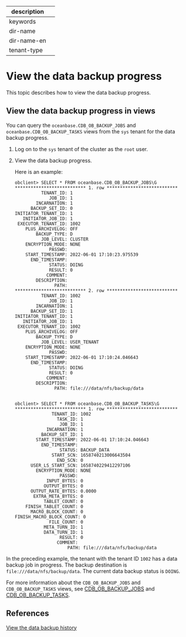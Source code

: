 |description||
|---|---|
|keywords||
|dir-name||
|dir-name-en||
|tenant-type||

# View the data backup progress

This topic describes how to view the data backup progress.

## View the data backup progress in views

You can query the `oceanbase.CDB_OB_BACKUP_JOBS` and `oceanbase.CDB_OB_BACKUP_TASKS` views from the `sys` tenant for the data backup progress.

1. Log on to the `sys` tenant of the cluster as the `root` user.

2. View the data backup progress.

   Here is an example:

   ```shell
   obclient> SELECT * FROM oceanbase.CDB_OB_BACKUP_JOBS\G
   *************************** 1. row ***************************
             TENANT_ID: 1
                JOB_ID: 1
           INCARNATION: 1
         BACKUP_SET_ID: 0
   INITIATOR_TENANT_ID: 1
      INITIATOR_JOB_ID: 1
    EXECUTOR_TENANT_ID: 1002
       PLUS_ARCHIVELOG: OFF
           BACKUP_TYPE: D
             JOB_LEVEL: CLUSTER
       ENCRYPTION_MODE: NONE
                PASSWD:
       START_TIMESTAMP: 2022-06-01 17:10:23.975539
         END_TIMESTAMP:
                STATUS: DOING
                RESULT: 0
               COMMENT:
           DESCRIPTION:
                  PATH:
   *************************** 2. row ***************************
             TENANT_ID: 1002
                JOB_ID: 1
           INCARNATION: 1
         BACKUP_SET_ID: 1
   INITIATOR_TENANT_ID: 1
      INITIATOR_JOB_ID: 1
    EXECUTOR_TENANT_ID: 1002
       PLUS_ARCHIVELOG: OFF
           BACKUP_TYPE: D
             JOB_LEVEL: USER_TENANT
       ENCRYPTION_MODE: NONE
                PASSWD:
       START_TIMESTAMP: 2022-06-01 17:10:24.046643
         END_TIMESTAMP:
                STATUS: DOING
                RESULT: 0
               COMMENT:
           DESCRIPTION:
                  PATH: file:///data/nfs/backup/data


   obclient> SELECT * FROM oceanbase.CDB_OB_BACKUP_TASKS\G
   *************************** 1. row ***************************
                 TENANT_ID: 1002
                   TASK_ID: 1
                    JOB_ID: 1
               INCARNATION: 1
             BACKUP_SET_ID: 1
           START_TIMESTAMP: 2022-06-01 17:10:24.046643
             END_TIMESTAMP:
                    STATUS: BACKUP_DATA
                 START_SCN: 1658740213006643504
                   END_SCN: 0
         USER_LS_START_SCN: 1658740229412297106
           ENCRYPTION_MODE: NONE
                    PASSWD:
               INPUT_BYTES: 0
              OUTPUT_BYTES: 0
         OUTPUT_RATE_BYTES: 0.0000
          EXTRA_META_BYTES: 0
              TABLET_COUNT: 0
       FINISH_TABLET_COUNT: 0
         MACRO_BLOCK_COUNT: 0
   FINISH_MACRO_BLOCK_COUNT: 0
                FILE_COUNT: 0
              META_TURN_ID: 1
              DATA_TURN_ID: 1
                    RESULT: 0
                   COMMENT:
                       PATH: file:///data/nfs/backup/data
   ```

In the preceding example, the tenant with the tenant ID `1002` has a data backup job in progress. The backup destination is `file:///data/nfs/backup/data`. The current data backup status is `DOING`.

For more information about the `CDB_OB_BACKUP_JOBS` and `CDB_OB_BACKUP_TASKS` views, see [CDB_OB_BACKUP_JOBS](../../../700.reference/700.system-views/300.system-view-of-sys-tenant/200.dictionary-view-of-sys-tenant/11900.oceanbase-cdb_ob_backup_jobs-of-sys-tenant.md) and [CDB_OB_BACKUP_TASKS](../../../700.reference/700.system-views/300.system-view-of-sys-tenant/200.dictionary-view-of-sys-tenant/12300.oceanbase-cdb_ob_backup_tasks-of-sys-tenant.md).

## References

[View the data backup history](../400.data-backup/600.view-data-backup-history.md)
